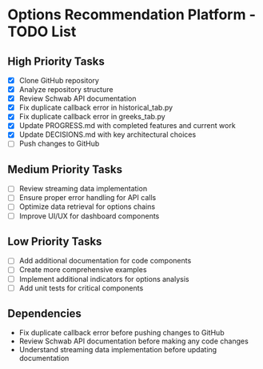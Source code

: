 # Options Recommendation Platform - TODO List

## High Priority Tasks
- [x] Clone GitHub repository
- [x] Analyze repository structure
- [x] Review Schwab API documentation
- [x] Fix duplicate callback error in historical_tab.py
- [x] Fix duplicate callback error in greeks_tab.py
- [x] Update PROGRESS.md with completed features and current work
- [x] Update DECISIONS.md with key architectural choices
- [ ] Push changes to GitHub

## Medium Priority Tasks
- [ ] Review streaming data implementation
- [ ] Ensure proper error handling for API calls
- [ ] Optimize data retrieval for options chains
- [ ] Improve UI/UX for dashboard components

## Low Priority Tasks
- [ ] Add additional documentation for code components
- [ ] Create more comprehensive examples
- [ ] Implement additional indicators for options analysis
- [ ] Add unit tests for critical components

## Dependencies
- Fix duplicate callback error before pushing changes to GitHub
- Review Schwab API documentation before making any code changes
- Understand streaming data implementation before updating documentation
